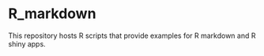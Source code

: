# R_markdown
This repository hosts R scripts that provide examples for R markdown and R shiny apps.

